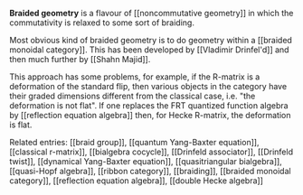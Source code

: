 __Braided geometry__ is a flavour of [[noncommutative geometry]] in which the commutativity is relaxed to some sort of braiding. 

Most obvious kind of braided geometry is to do geometry within a [[braided monoidal category]]. This has been developed by [[Vladimir Drinfel'd]] and then much further by [[Shahn Majid]]. 

This approach has some problems, for example, if the R-matrix is a deformation of the standard flip, then various objects in the category have their graded dimensions different from the classical case, i.e. "the deformation is not flat". If one replaces the FRT quantized function algebra by [[reflection equation algebra]] then, for Hecke R-matrix, the deformation
is flat.

Related entries: [[braid group]], [[quantum Yang-Baxter equation]], [[classical r-matrix]], [[bialgebra cocycle]], [[Drinfeld associator]], [[Drinfeld twist]], [[dynamical Yang-Baxter equation]], [[quasitriangular bialgebra]], [[quasi-Hopf algebra]], [[ribbon category]], [[braiding]], [[braided monoidal category]], [[reflection equation algebra]], [[double Hecke algebra]]